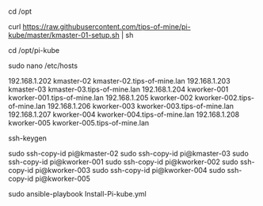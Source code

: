 
cd /opt

curl https://raw.githubusercontent.com/tips-of-mine/pi-kube/master/kmaster-01-setup.sh | sh

cd /opt/pi-kube

sudo nano /etc/hosts

192.168.1.202	kmaster-02	kmaster-02.tips-of-mine.lan
192.168.1.203	kmaster-03	kmaster-03.tips-of-mine.lan
192.168.1.204	kworker-001	kworker-001.tips-of-mine.lan
192.168.1.205	kworker-002	kworker-002.tips-of-mine.lan
192.168.1.206	kworker-003	kworker-003.tips-of-mine.lan
192.168.1.207	kworker-004	kworker-004.tips-of-mine.lan
192.168.1.208	kworker-005	kworker-005.tips-of-mine.lan

ssh-keygen

sudo ssh-copy-id pi@kmaster-02
sudo ssh-copy-id pi@kmaster-03
sudo ssh-copy-id pi@kworker-001
sudo ssh-copy-id pi@kworker-002
sudo ssh-copy-id pi@kworker-003
sudo ssh-copy-id pi@kworker-004
sudo ssh-copy-id pi@kworker-005

sudo ansible-playbook Install-Pi-kube.yml